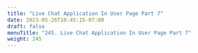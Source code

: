 ```yaml
---
title: "Live Chat Application In User Page Part 7"
date: 2023-05-26T10:45:15-07:00
draft: false
menuTitle: "245. Live Chat Application In User Page Part 7"
weight: 245
---
```


